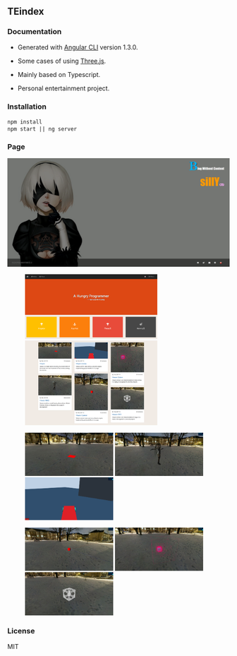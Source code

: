 ## TEindex

### Documentation

- Generated with [Angular CLI](https://github.com/angular/angular-cli) version 1.3.0.

- Some cases of using [Three.js](https://github.com/mrdoob/three.js).

- Mainly based on Typescript.

- Personal entertainment project.

### Installation

    npm install
    npm start || ng server

### Page
![index](md/main.png)
<figure class="half">
    <img src="md/blog.png" width="300px">
    <img src="md/sample.png" width="300px">
</figure>
<figure class="third">
    <img src="md/sample-viewer.png" width="200px">
    <img src="md/sample-viewer-mmd.png" width="200px">
    <img src="md/sample-viewer-ammo.png" width="200px">
</figure>
<figure class="third">
    <img src="md/sample-viewer-cannon.png" width="200px">
    <img src="md/sample-viewer-octree.png" width="200px">
    <img src="md/sample-viewer-csg.png" width="200px">
</figure>

### License
MIT
